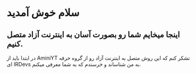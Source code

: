 # سلام خوش آمدید
## اینجا میخایم شما رو بصورت آسان به اینترنت آزاد متصل کنیم.
در ابتدا باید از AminiYT تشکر کنم که این روش متصل به اینترنت آزاد رو از گروه حرفه ای IRDevs به من شناساند و خرسندم که به شما معرفی میکنم.
